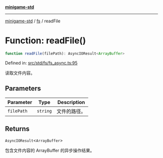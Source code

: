 [**minigame-std**](../../../README.md)

***

[minigame-std](../../../README.md) / [fs](../README.md) / readFile

# Function: readFile()

```ts
function readFile(filePath): AsyncIOResult<ArrayBuffer>
```

Defined in: [src/std/fs/fs\_async.ts:95](https://github.com/JiangJie/minigame-std/blob/ff3594872b1efbdbc13aabe99588385e855b50dc/src/std/fs/fs_async.ts#L95)

读取文件内容。

## Parameters

| Parameter | Type | Description |
| ------ | ------ | ------ |
| `filePath` | `string` | 文件的路径。 |

## Returns

`AsyncIOResult`\<`ArrayBuffer`\>

包含文件内容的 ArrayBuffer 的异步操作结果。
